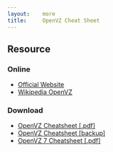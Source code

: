 ```yaml
---
layout:    more
title:     OpenVZ Cheat Sheet 
---
```

<div class="content content-400">
    <div class="board board-326">
        <h2 class="board-title">Resource</h2>
        <div class="board-card">
            <h3 class="board-card-title">Online</h3>
            <ul>
                <li><a href="http://openvz.org/">Official Website</a></li>
                <li><a href="http://en.wikipedia.org/wiki/OpenVZ">Wikipedia OpenVZ</a></li>
            </ul>
        </div>
        <div class="board-card">
            <h3 class="board-card-title">Download</h3>
            <ul>
                <li><a href="http://geekosphere.org/571/openvz-cheatsheet/">OpenVZ Cheatsheet [.pdf]</a></li>
                <li><a href="/static/cs/openvz-cheatsheet-v1.pdf">OpenVZ Cheatsheet [backup]</a></li>
                <li><a href="https://bronevichok.ru/trash/openvz-7-cheatsheet.pdf">OpenVZ 7 Cheatsheet [.pdf]</a></li>
            </ul>
        </div>
    </div>
</div>
